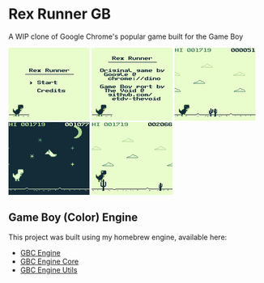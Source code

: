 # Rex Runner GB

A WIP clone of Google Chrome's popular game built for the Game Boy

![menu](./images/screenshot_01.bmp)
![credits](./images/screenshot_02.bmp)
![gameplay1](./images/screenshot_03.bmp)
![gameplay2](./images/screenshot_04.bmp)
![gameplay3](./images/screenshot_05.bmp)


## Game Boy (Color) Engine

This project was built using my homebrew engine, available here:

- [GBC Engine](https://github.com/etdv-thevoid/gbc-engine)
- [GBC Engine Core](https://github.com/etdv-thevoid/gbc-engine-core)
- [GBC Engine Utils](https://github.com/etdv-thevoid/gbc-engine-utils)

